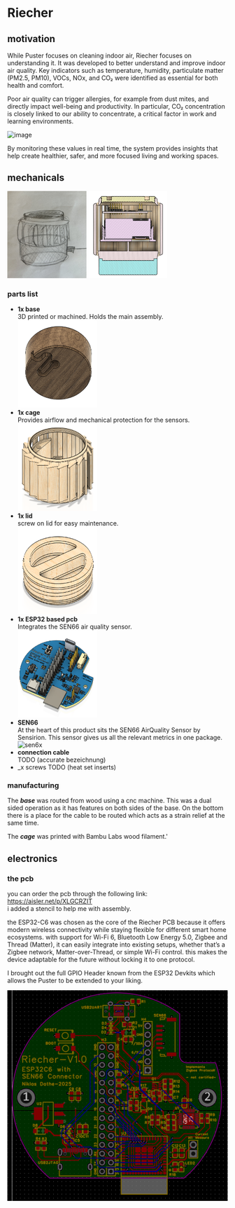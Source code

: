 # Riecher
## motivation
While Puster focuses on cleaning indoor air, Riecher focuses on understanding it.
It was developed to better understand and improve indoor air quality. Key indicators such as temperature, humidity, particulate matter (PM2.5, PM10), VOCs, NOx, and CO₂ were identified as essential for both health and comfort.

Poor air quality can trigger allergies, for example from dust mites, and directly impact well-being and productivity. In particular, CO₂ concentration is closely linked to our ability to concentrate, a critical factor in work and learning environments.  

<img width="1000" alt="image" src="https://github.com/user-attachments/assets/455d1424-b163-4f68-aa66-4ee6ab986ae0" />

By monitoring these values in real time, the system provides insights that help create healthier, safer, and more focused living and working spaces.

## mechanicals
<img width="181" height="199" alt="image" src=images/sketch.JPG /> <img width="181" height="199" alt="image" src=images/section_analysis.png />
### parts list
- **1x base**  
  3D printed or machined. Holds the main assembly.  
  <img width="181" height="199" alt="image" src=images/base.png />  
- **1x cage**   
  Provides airflow and mechanical protection for the sensors.   
  <img width="181" height="199" alt="image" src=images/cage.png />  
- **1x lid**  
  screw on lid for easy maintenance.  
  <img width="181" height="199" alt="image" src=images/lid.png />  
- **1x ESP32 based pcb**   
  Integrates the SEN66 air quality sensor.  
  <img width="181" height="199" alt="image" src=images/pcb_physical.png />  
- **SEN66**  
  At the heart of this product sits the SEN66 AirQuality Sensor by Sensirion. This sensor gives us all the relevant metrics in one package.
  <img width="181" height="375" alt="sen6x" src="https://github.com/user-attachments/assets/7189b01e-96ab-4c20-9d19-9cb4cf91f958" />  
- **connection cable**  
  TODO (accurate bezeichnung)
- _x screws
  TODO (heat set inserts)

### manufacturing
The ***base*** was routed from wood using a cnc machine. This was a dual sided operation as it has features on both sides of the base. On the bottom there is a place for the cable to be routed which acts as a strain relief at the same time.

The ***cage*** was printed with Bambu Labs wood filament.'

## electronics
### the pcb 
you can order the pcb through the following link:  
https://aisler.net/p/XLGCRZIT  
i added a stencil to help me with assembly.

the ESP32-C6 was chosen as the core of the Riecher PCB because it offers modern wireless connectivity while staying flexible for different smart home ecosystems. with support for Wi-Fi 6, Bluetooth Low Energy 5.0, Zigbee and Thread (Matter), it can easily integrate into existing setups, whether that’s a Zigbee network, Matter-over-Thread, or simple Wi-Fi control. this makes the device adaptable for the future without locking it to one protocol.

I brought out the full GPIO Header known from the ESP32 Devkits which allows the Puster to be extended to your liking. 
 
<img alt="image" src="images/pcb_routing.png"/>   


